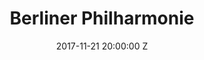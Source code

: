 ---
title: Berliner Philharmonie
date: 2017-11-21 20:00:00 Z
venue: Berliner Philharmonie
location: Berlin
tickets: http://www.eventim.de/tickets.html?affiliate=EVE&doc=evdetailb&key=9343999&erid=1573389&sort_by=event_datum&sort_direction=asc#ticketTable
country: Germany
---